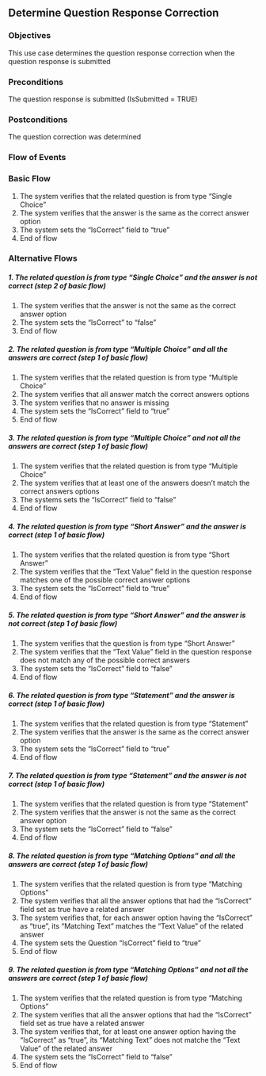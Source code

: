 ## Determine Question Response Correction
 
### Objectives
This use case determines the question response correction when the question response is submitted
 
### Preconditions
The question response is submitted (IsSubmitted = TRUE)
 
### Postconditions
The question correction was determined
 
### Flow of Events
 
### Basic Flow 
   1. The system verifies that the related question is from type “Single Choice”
   2. The system verifies that the answer is the same as the correct answer option
   3. The system sets the “IsCorrect” field to “true”
   4. End of flow
 
### Alternative Flows
 
##### 1. The related question is from type “Single Choice” and the answer is not correct (step 2 of basic flow)
   1. The system verifies that the answer is not the same as the correct answer option
   2. The system sets the “IsCorrect” to “false”
   3. End of flow
 
##### 2. The related question is from type “Multiple Choice” and all the answers are correct (step 1 of basic flow)
   1. The system verifies that the related question is from type “Multiple Choice”
   2. The system verifies that all answer match the correct answers options
   3. The system verifies that no answer is missing
   4. The system sets the “IsCorrect” field to “true”
   5. End of flow
 
##### 3. The related question is from type “Multiple Choice” and not all the answers are correct (step 1 of basic flow)
   1. The system verifies that the related question is from type “Multiple Choice”
   2. The system verifies that at least one of the answers doesn’t match the correct answers options
   3. The systems sets the “IsCorrect” field to “false”
   4. End of flow
 
##### 4. The related question is from type “Short Answer” and the answer is correct (step 1 of basic flow)
   1. The system verifies that the related question is from type “Short Answer”
   2. The system verifies that the “Text Value” field in the question response matches one of the possible correct answer options
   3. The system sets the “IsCorrect” field to “true”
   4. End of flow
 
##### 5. The related question is from type “Short Answer” and the answer is not correct (step 1 of basic flow)
   1. The system verifies that the question is from type “Short Answer”
   2. The system verifies that the “Text Value” field in the question response does not match any of the possible correct answers
   3. The system sets the “IsCorrect” field to “false”
   4. End of flow
 
##### 6. The related question is from type “Statement” and the answer is correct (step 1 of basic flow)
   1. The system verifies that the related question is from type “Statement”
   2. The system verifies that the answer is the same as the correct answer option
   3. The system sets the “IsCorrect” field to “true”
   4. End of flow
 
##### 7. The related question is from type “Statement” and the answer is not correct (step 1 of basic flow)
   1. The system verifies that the related question is from type “Statement”
   2. The system verifies that the answer is not the same as the correct answer option
   3. The system sets the “IsCorrect” field to “false”
   4. End of flow
 
##### 8. The related question is from type “Matching Options” and all the answers are correct (step 1 of basic flow)
   1. The system verifies that the related question is from type “Matching Options”
   2. The system verifies that all the answer options that had the “IsCorrect” field set as true have a related answer
   3. The system verifies that, for each answer option having the “IsCorrect” as “true”, its “Matching Text” matches the “Text Value” of the related answer
   4. The system sets the Question “IsCorrect” field to “true”
   5. End of flow
 
##### 9. The related question is from type “Matching Options” and not all the answers are correct (step 1 of basic flow)
   1. The system verifies that the related question is from type “Matching Options”
   2. The system verifies that all the answer options that had the “IsCorrect” field set as true have a related answer
   3. The system verifies that, for at least one answer option having the “IsCorrect” as “true”, its “Matching Text” does not matche the “Text Value” of the related answer
   4. The system sets the “IsCorrect” field to “false”
   5. End of flow
